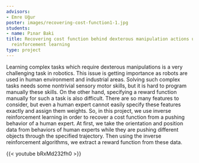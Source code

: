 ```yaml
---
advisors:
- Emre Uğur
poster: images/recovering-cost-function1-1.jpg
students:
- name: Pınar Baki
title: Recovering cost function behind dexterous manipulation actions using inverse
  reinforcement learning
type: project
---
```


Learning complex tasks which require dexterous manipulations is a very challenging task in robotics. This issue is getting importance as robots are used in human environment and industrial areas. Solving such complex tasks needs some nontrivial sensory motor skills, but it is hard to program manually these skills. On the other hand, specifying a reward function manually for such a task is also difficult. There are so many features to consider, but even a human expert cannot easily specify these features exactly and assign them weights. So, in this project, we use inverse reinforcement learning in order to recover a cost function from a pushing behavior of a human expert. At first, we take the orientation and position data from behaviors of human experts while they are pushing different objects through the specified trajectory. Then using the inverse reinforcement algorithms, we extract a reward function from these data.


{{< youtube bRxMd232fh0 >}}